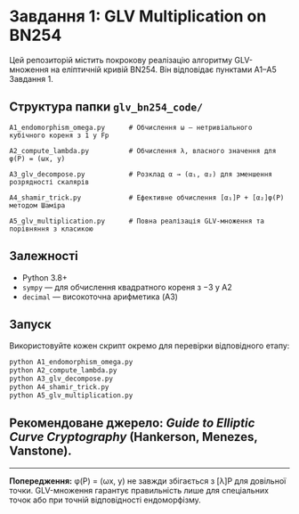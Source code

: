 # Завдання 1:  GLV Multiplication on BN254

Цей репозиторій містить покрокову реалізацію алгоритму GLV-множення на еліптичній кривій BN254. Він відповідає пунктами A1–A5 Завдання 1.

## Структура папки `glv_bn254_code/`

```
A1_endomorphism_omega.py      # Обчислення ω — нетривіального кубічного кореня з 1 у Fp

A2_compute_lambda.py          # Обчислення λ, власного значення для φ(P) = (ωx, y)

A3_glv_decompose.py           # Розклад α → (α₁, α₂) для зменшення розрядності скалярів

A4_shamir_trick.py            # Ефективне обчислення [α₁]P + [α₂]φ(P) методом Шаміра

A5_glv_multiplication.py      # Повна реалізація GLV-множення та порівняння з класикою
```

## Залежності
- Python 3.8+
- `sympy` — для обчислення квадратного кореня з −3 у A2
- `decimal` — високоточна арифметика (A3)

## Запуск
Використовуйте кожен скрипт окремо для перевірки відповідного етапу:
```bash
python A1_endomorphism_omega.py
python A2_compute_lambda.py
python A3_glv_decompose.py
python A4_shamir_trick.py
python A5_glv_multiplication.py
```

## Рекомендоване джерело: *Guide to Elliptic Curve Cryptography* (Hankerson, Menezes, Vanstone).

---

**Попередження:** φ(P) = (ωx, y) не завжди збігається з [λ]P для довільної точки. GLV-множення 
гарантує правильність лише для спеціальних точок або при точній відповідності ендоморфізму.
